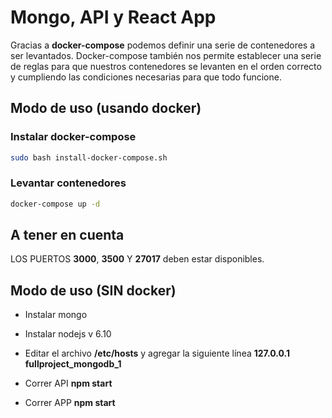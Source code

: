 # Mongo, API y React App

Gracias a __docker-compose__ podemos definir una serie de contenedores a ser levantados. Docker-compose también nos permite establecer una serie de reglas para que nuestros contenedores se levanten en el orden correcto y cumpliendo las condiciones necesarias para que todo funcione.

## Modo de uso (usando docker)

### Instalar docker-compose
```bash
sudo bash install-docker-compose.sh
```

### Levantar contenedores
```bash
docker-compose up -d
```

## A tener en cuenta

LOS PUERTOS __3000__, __3500__ Y __27017__ deben estar disponibles.

## Modo de uso (SIN docker)

* Instalar mongo

* Instalar nodejs v 6.10

* Editar el archivo __/etc/hosts__ y agregar la siguiente línea __127.0.0.1	fullproject_mongodb_1__

* Correr API __npm start__

* Correr APP __npm start__

